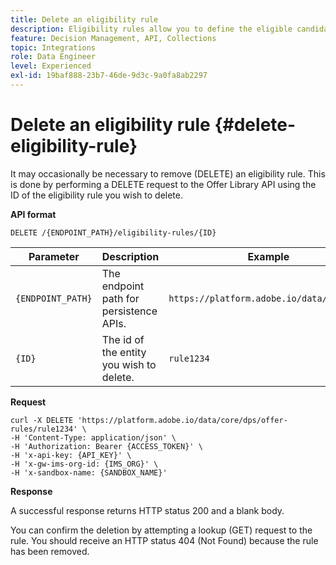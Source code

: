 ```yaml
---
title: Delete an eligibility rule
description: Eligibility rules allow you to define the eligible candidates based on what you want to target, such as profile attributes and audiences.
feature: Decision Management, API, Collections
topic: Integrations
role: Data Engineer
level: Experienced
exl-id: 19baf888-23b7-46de-9d3c-9a0fa8ab2297
---
```

# Delete an eligibility rule {#delete-eligibility-rule}

It may occasionally be necessary to remove (DELETE) an eligibility rule. This is done by performing a DELETE request to the Offer Library API using the ID of the eligibility rule you wish to delete.

**API format**

```http
DELETE /{ENDPOINT_PATH}/eligibility-rules/{ID}
```

| Parameter | Description | Example |
| --------- | ----------- | ------- |
| `{ENDPOINT_PATH}` | The endpoint path for persistence APIs. | `https://platform.adobe.io/data/core/dps` |
| `{ID}` | The id of the entity you wish to delete.| `rule1234` |

**Request**

```shell
curl -X DELETE 'https://platform.adobe.io/data/core/dps/offer-rules/rule1234' \
-H 'Content-Type: application/json' \
-H 'Authorization: Bearer {ACCESS_TOKEN}' \
-H 'x-api-key: {API_KEY}' \
-H 'x-gw-ims-org-id: {IMS_ORG}' \
-H 'x-sandbox-name: {SANDBOX_NAME}'
```

**Response**

A successful response returns HTTP status 200 and a blank body.

You can confirm the deletion by attempting a lookup (GET) request to the rule. You should receive an HTTP status 404 (Not Found) because the rule has been removed.
